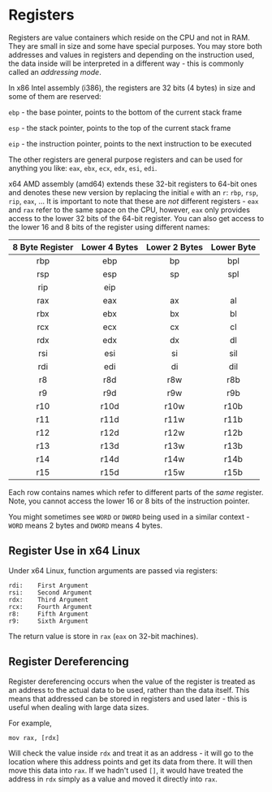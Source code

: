 # Registers
Registers are value containers which reside on the CPU and not in RAM. They are small in size and some have special purposes. You may store both addresses and values in registers and depending on the instruction used, the data inside will be interpreted in a different way - this is commonly called an *addressing mode*.

In x86 Intel assembly (i386), the registers are 32 bits (4 bytes) in size and some of them are reserved:

`ebp` - the base pointer, points to the bottom of the current stack frame

`esp` - the stack pointer, points to the top of the current stack frame

`eip` - the instruction pointer, points to the next instruction to be executed

The other registers are general purpose registers and can be used for anything you like:
`eax`, `ebx`, `ecx`, `edx`, `esi`, `edi`.

x64 AMD assembly (amd64) extends these 32-bit registers to 64-bit ones and denotes these new version by replacing the initial `e` with an `r`: `rbp`, `rsp`, `rip`, `eax`, ... It is important to note that these are *not* different registers - `eax` and `rax` refer to the same space on the CPU, however, `eax` only provides access to the lower 32 bits of the 64-bit register. You can also get access to the lower 16 and 8 bits of the register using different names:


 8 Byte Register | Lower 4 Bytes | Lower 2 Bytes | Lower Byte 
:---------------:|:-------------:|:-------------:|:---------------:
   rbp           |     ebp       |     bp        |     bpl    
   rsp           |     esp       |     sp        |     spl    
   rip           |     eip       |               |            
   rax           |     eax       |     ax        |     al     
   rbx           |     ebx       |     bx        |     bl     
   rcx           |     ecx       |     cx        |     cl     
   rdx           |     edx       |     dx        |     dl     
   rsi           |     esi       |     si        |     sil    
   rdi           |     edi       |     di        |     dil    
   r8            |     r8d       |     r8w       |     r8b    
   r9            |     r9d       |     r9w       |     r9b    
   r10           |     r10d      |     r10w      |     r10b   
   r11           |     r11d      |     r11w      |     r11b  
   r12           |     r12d      |     r12w      |     r12b   
   r13           |     r13d      |     r13w      |     r13b   
   r14           |     r14d      |     r14w      |     r14b   
   r15           |     r15d      |     r15w      |     r15b   


Each row contains names which refer to different parts of the *same* register. Note, you cannot access the lower 16 or 8 bits of the instruction pointer.

You might sometimes see `WORD` or `DWORD` being used in a similar context - `WORD` means 2 bytes and `DWORD` means 4 bytes.

## Register Use in x64 Linux
Under x64 Linux, function arguments are passed via registers:
```
rdi:    First Argument
rsi:    Second Argument
rdx:    Third Argument
rcx:    Fourth Argument
r8:     Fifth Argument
r9:     Sixth Argument
```

The return value is store in `rax` (`eax` on 32-bit machines).

## Register Dereferencing
Register dereferencing occurs when the value of the register is treated as an address to the actual data to be used, rather than the data itself. This means that addressed can be stored in registers and used later - this is useful when dealing with large data sizes.

For example,

```
mov rax, [rdx]
```

Will check the value inside `rdx` and treat it as an address - it will go to the location where this address points and get its data from there. It will then move this data into `rax`. If we hadn't used `[]`, it would have treated the address in `rdx` simply as a value and moved it directly into `rax`.
